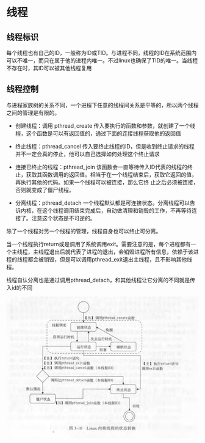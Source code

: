 # 线程
## 线程标识
每个线程也有自己的ID，一般称为ID或TID。与进程不同，线程的ID在系统范围内可以不唯一，而只在属于他的进程内唯一。不过linux也确保了TID的唯一。当线程不存在时，其ID可以被其他线程复用

## 线程控制
与进程家族树的关系不同，一个进程下任意的线程间关系是平等的，所以两个线程之间的管理是有限的。

- 创建线程：调用 pthread_create 传入要执行的函数和参数，就创建了一个线程，这个函数是可以有返回值的，通过下面的连接线程获取他的返回值

- 终止线程：pthread_cancel 传入要终止线程的ID，但是收到终止请求的线程并不一定会真的停止，他可以自己选择如何处理这个终止请求

- 连接已终止的线程：pthread_join 该函数会一直等待传入ID代表的线程的终止，获取其函数调用的返回值。相当于在一个线程结束后，获取它返回的值，再执行其他的代码。如果一个线程可以被连接，那么它终
止之后必须被连接，否则就变成了僵尸线程。

- 分离线程：pthread_detach 一个线程默认都是可连接状态。分离线程可以告诉内核，在这个线程调用结束完成后，自动做清理和销毁的工作，不再等待连接了。注意这个状态是不可逆的。

除了一个线程对另一个线程的管理，线程自身也可以终止可分离。

当一个线程执行return或是调用了系统调用exit。需要注意的是，每个进程都有一个主线程，主线程退出后就代表了进程的退出，会销毁进程所有信息，依赖于该进程的线程都会被销毁，但是可以调用pthread_exit退出主线程，且不影响其他线程。

线程自认分离也是通过调用pthread_detach，和其他线程让它分离的不同就是传入id的不同



![](img/2.png)

